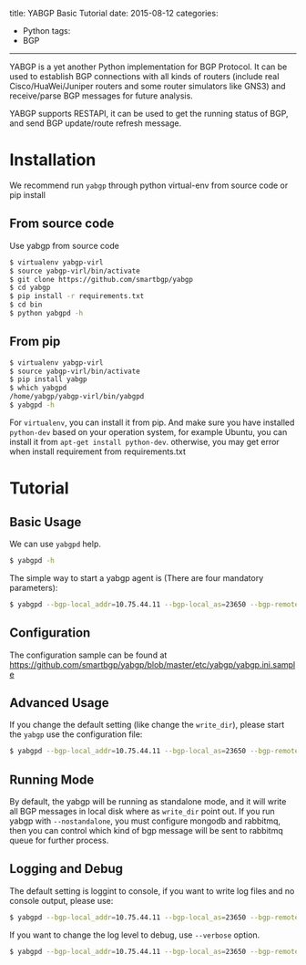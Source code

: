 title: YABGP Basic Tutorial 
date: 2015-08-12
categories:
- Python
tags:
- BGP
---

YABGP is a yet another Python implementation for BGP Protocol. It can be used to establish BGP connections with
all kinds of routers (include real Cisco/HuaWei/Juniper routers and some router simulators like GNS3) and
receive/parse BGP messages for future analysis.

YABGP supports RESTAPI, it can be used to get the running status of BGP, and send BGP update/route refresh message.

# Installation

We recommend run ``yabgp`` through python virtual-env from source
code or pip install

## From source code

Use yabgp from source code

```bash
$ virtualenv yabgp-virl
$ source yabgp-virl/bin/activate
$ git clone https://github.com/smartbgp/yabgp
$ cd yabgp
$ pip install -r requirements.txt
$ cd bin
$ python yabgpd -h
```

## From pip

```bash
$ virtualenv yabgp-virl
$ source yabgp-virl/bin/activate
$ pip install yabgp
$ which yabgpd
/home/yabgp/yabgp-virl/bin/yabgpd
$ yabgpd -h
```

For ``virtualenv``, you can install it from pip. And make sure you have installed ``python-dev`` based on
your operation system, for example Ubuntu, you can install it from ``apt-get install python-dev``.
otherwise, you may get error when install requirement from requirements.txt

# Tutorial

## Basic Usage

We can use ``yabgpd`` help.

```bash
$ yabgpd -h
```
The simple way to start a yabgp agent is (There are four mandatory parameters):

```bash
$ yabgpd --bgp-local_addr=10.75.44.11 --bgp-local_as=23650 --bgp-remote_addr=10.124.1.245 --bgp-remote_as=23650
```

## Configuration


The configuration sample can be found at https://github.com/smartbgp/yabgp/blob/master/etc/yabgp/yabgp.ini.sample

## Advanced Usage


If you change the default setting (like change the ``write_dir``), please start the ``yabgp`` use the configuration file:

```bash
$ yabgpd --bgp-local_addr=10.75.44.11 --bgp-local_as=23650 --bgp-remote_addr=10.124.1.245 --bgp-remote_as=23650 --bgp-md5=cisco --config-file=yabgp.ini
```

## Running Mode

By default, the yabgp will be running as standalone mode, and it will write all BGP messages in local disk where as ``write_dir`` point out.
If you run yabgp with ``--nostandalone``,  you must configure mongodb and rabbitmq, then you can control which kind of bgp message will be
sent to rabbitmq queue for further process.

## Logging and Debug

The default setting is loggint to console, if you want to write log files and no console output, please use:

```bash
$ yabgpd --bgp-local_addr=10.75.44.11 --bgp-local_as=23650 --bgp-remote_addr=10.124.1.245 --bgp-remote_as=23650 --bgp-md5=cisco --nouse-stderr --log-file=test.log
```

If you want to change the log level to debug, use `--verbose` option.

```bash
$ yabgpd --bgp-local_addr=10.75.44.11 --bgp-local_as=23650 --bgp-remote_addr=10.124.1.245 --bgp-remote_as=23650 --bgp-md5=cisco --verbose
```

